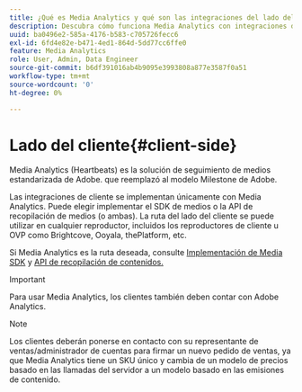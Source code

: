 ```yaml
---
title: ¿Qué es Media Analytics y qué son las integraciones del lado del cliente?
description: Descubra cómo funciona Media Analytics con integraciones del lado del cliente y el SDK de medios y/o la API de Media Collection.
uuid: ba0496e2-585a-4176-b583-c705726fecc6
exl-id: 6fd4e82e-b471-4ed1-864d-5dd77cc6ffe0
feature: Media Analytics
role: User, Admin, Data Engineer
source-git-commit: b6df391016ab4b9095e3993808a877e3587f0a51
workflow-type: tm+mt
source-wordcount: '0'
ht-degree: 0%

---
```


# Lado del cliente{#client-side}

Media Analytics (Heartbeats) es la solución de seguimiento de medios estandarizada de Adobe. que reemplazó al modelo Milestone de Adobe.

Las integraciones de cliente se implementan únicamente con Media Analytics. Puede elegir implementar el SDK de medios o la API de recopilación de medios (o ambas). La ruta del lado del cliente se puede utilizar en cualquier reproductor, incluidos los reproductores de cliente u OVP como Brightcove, Ooyala, thePlatform, etc.

Si Media Analytics es la ruta deseada, consulte [Implementación de Media SDK](/help/sdk-implement/setup/setup-overview.md) y [API de recopilación de contenidos.](/help/media-collection-api/mc-api-overview.md)

>[!IMPORTANT]
>
>Para usar Media Analytics, los clientes también deben contar con Adobe Analytics.

>[!NOTE]
>
>Los clientes deberán ponerse en contacto con su representante de ventas/administrador de cuentas para firmar un nuevo pedido de ventas, ya que Media Analytics tiene un SKU único y cambia de un modelo de precios basado en las llamadas del servidor a un modelo basado en las emisiones de contenido.
